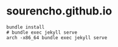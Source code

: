 # sourencho.github.io

```
bundle install
# bundle exec jekyll serve
arch -x86_64 bundle exec jekyll serve
```
